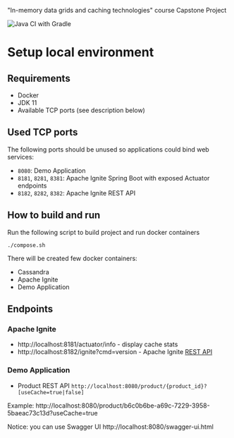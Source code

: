 "In-memory data grids and caching technologies" course Capstone Project

![Java CI with Gradle](https://github.com/kprokopchik/ignite-cassandra-demo/workflows/Java%20CI%20with%20Gradle/badge.svg?branch=master)
 
# Setup local environment

## Requirements
* Docker
* JDK 11
* Available TCP ports (see description below)

## Used TCP ports
The following ports should be unused so applications could bind web services:
* `8080`: Demo Application
* `8181`, `8281`, `8381`: Apache Ignite Spring Boot with exposed Actuator endpoints
* `8182`, `8282`, `8382`: Apache Ignite REST API

## How to build and run
Run the following script to build project and run docker containers
```
./compose.sh
```
There will be created few docker containers:
* Cassandra
* Apache Ignite
* Demo Application

## Endpoints

### Apache Ignite
* http://localhost:8181/actuator/info - display cache stats
* http://localhost:8182/ignite?cmd=version - Apache Ignite [REST API][Ignite REST API]

### Demo Application
* Product REST API `http://localhost:8080/product/{product_id}?[useCache=true|false]`

Example:
http://localhost:8080/product/b6c0b6be-a69c-7229-3958-5baeac73c13d?useCache=true

Notice: you can use Swagger UI http://localhost:8080/swagger-ui.html

[Ignite REST API]: https://ignite.apache.org/docs/latest/restapi